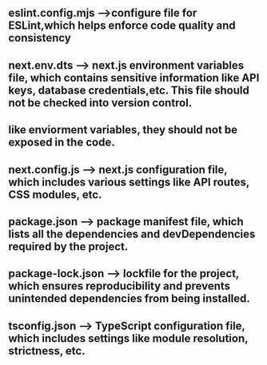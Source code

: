 ## eslint.config.mjs -->configure file for ESLint,which helps enforce code quality and consistency

## next.env.dts --> next.js environment variables file, which contains sensitive information like API keys, database credentials,etc. This file should not be checked into version control.

## like enviorment variables, they should not be exposed in the code.

## next.config.js --> next.js configuration file, which includes various settings like API routes, CSS modules, etc.

## package.json --> package manifest file, which lists all the dependencies and devDependencies required by the project.

## package-lock.json --> lockfile for the project, which ensures reproducibility and prevents unintended dependencies from being installed.

## tsconfig.json --> TypeScript configuration file, which includes settings like module resolution, strictness, etc.
